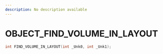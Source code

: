 ```yaml
---
description: No description available 
---
```


# OBJECT\_FIND_VOLUME_IN_LAYOUT

```cpp
int FIND_VOLUME_IN_LAYOUT(int _Unk0, int _Unk1);
```